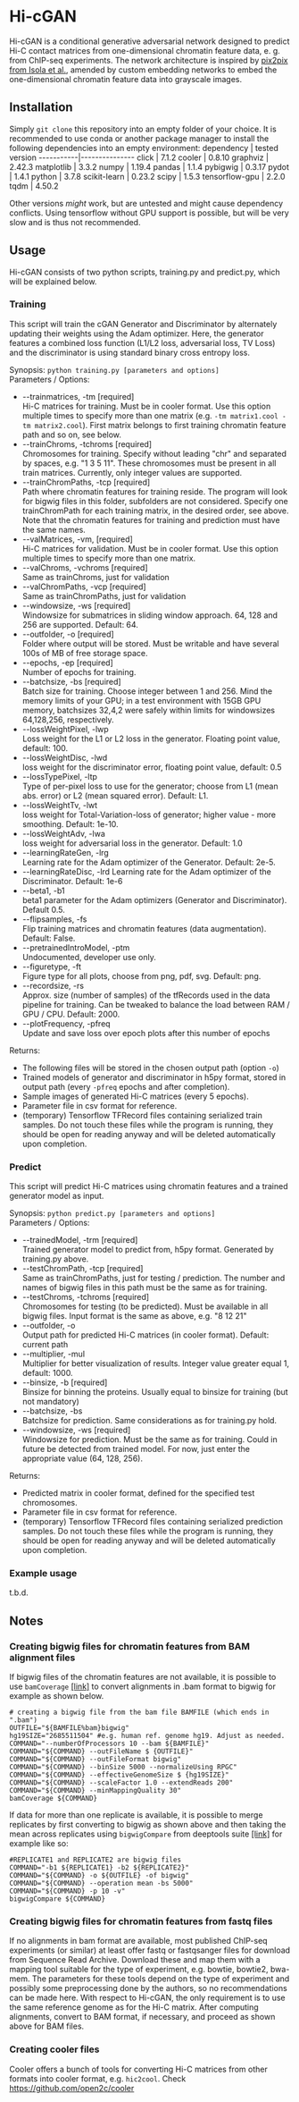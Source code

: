 # Hi-cGAN

Hi-cGAN is a conditional generative adversarial network 
designed to predict Hi-C contact matrices from one-dimensional
chromatin feature data, e. g. from ChIP-seq experiments.
The network architecture is inspired by [pix2pix from Isola et al.](https://doi.org/10.1109/CVPR.2017.632), amended by custom embedding networks to embed the one-dimensional chromatin feature data into grayscale images. 

## Installation

Simply `git clone` this repository into an empty folder of your choice.
It is recommended to use conda or another package manager to install
the following dependencies into an empty environment:
dependency | tested version
-----------|---------------
click | 7.1.2
cooler | 0.8.10
graphviz | 2.42.3
matplotlib | 3.3.2
numpy | 1.19.4
pandas | 1.1.4
pybigwig | 0.3.17
pydot | 1.4.1
python | 3.7.8
scikit-learn | 0.23.2
scipy | 1.5.3
tensorflow-gpu | 2.2.0   
tqdm | 4.50.2

Other versions *might* work, but are untested and might cause dependency
conflicts. Using tensorflow without GPU support is possible, but will be very slow and is thus not recommended.

## Usage
Hi-cGAN consists of two python scripts, training.py and predict.py,
which will be explained below.

### Training
This script will train the cGAN Generator and Discriminator
by alternately updating their weights using the Adam optimizer.
Here, the generator features a combined loss function (L1/L2 loss, adversarial loss, TV Loss) and the discriminator is using standard binary cross entropy loss.  

Synopsis: `python training.py [parameters and options]`  
Parameters / Options:  
* --trainmatrices, -tm [required]  
Hi-C matrices for training. Must be in cooler format. Use this option multiple times to specify more than one matrix (e.g. `-tm matrix1.cool -tm matrix2.cool`). First matrix belongs to first training chromatin feature path and so on, see below.
* --trainChroms, -tchroms [required]  
Chromosomes for training. Specify without leading "chr" and separated by spaces,
e.g. "1 3 5 11". These chromosomes must be present in all train matrices.
Currently, only integer values are supported.
* --trainChromPaths, -tcp [required]  
Path where chromatin features for training reside.
The program will look for bigwig files in this folder, subfolders are not considered.
Specify one trainChromPath for each training matrix, in the desired order,
see above.
Note that the chromatin features for training and prediction must have the same names. 
* --valMatrices, -vm, [required]  
Hi-C matrices for validation. Must be in cooler format. Use this option multiple times to specify more than one matrix.
* --valChroms, -vchroms [required]  
Same as trainChroms, just for validation
* --valChromPaths, -vcp [required]  
Same as trainChromPaths, just for validation
* --windowsize, -ws [required]  
Windowsize for submatrices in sliding window approach. 64, 128 and 256 are supported.
Default: 64.
* --outfolder, -o [required]  
Folder where output will be stored.
Must be writable and have several 100s of MB of free storage space.
* --epochs, -ep [required]  
Number of epochs for training. 
* --batchsize, -bs [required]  
Batch size for training. Choose integer between 1 and 256. 
Mind the memory limits of your GPU; in a test environment with 15GB GPU memory, batchsizes 32,4,2 were safely within limits for windowsizes 64,128,256, respectively.
* --lossWeightPixel, -lwp  
Loss weight for the L1 or L2 loss in the generator. 
Floating point value, default: 100.
* --lossWeightDisc, -lwd  
loss weight for the discriminator error, floating point value, default: 0.5
* --lossTypePixel, -ltp  
Type of per-pixel loss to use for the generator; choose from L1 (mean abs. error) or L2 (mean squared error). Default: L1.
* --lossWeightTv, -lwt  
loss weight for Total-Variation-loss of generator; higher value - more smoothing.
Default: 1e-10.
* --lossWeightAdv, -lwa   
loss weight for adversarial loss in the generator.
Default: 1.0
* --learningRateGen, -lrg  
Learning rate for the Adam optimizer of the Generator.
Default: 2e-5.
* --learningRateDisc, -lrd
Learning rate for the Adam optimizer of the Discriminator.
Default: 1e-6
* --beta1, -b1  
beta1 parameter for the Adam optimizers (Generator and Discriminator). Default 0.5.
* --flipsamples, -fs  
Flip training matrices and chromatin features (data augmentation). Default: False.
* --pretrainedIntroModel, -ptm  
Undocumented, developer use only.
* --figuretype, -ft  
Figure type for all plots, choose from png, pdf, svg. Default: png.
* --recordsize, -rs  
Approx. size (number of samples) of the tfRecords used in the data pipeline for training. Can be tweaked to balance the load between RAM / GPU / CPU. Default: 2000. 
* --plotFrequency, -pfreq   
Update and save loss over epoch plots after this number of epochs 

Returns: 
* The following files will be stored in the chosen output path (option `-o`) 
* Trained models of generator and discriminator in h5py format, stored in output path (every `-pfreq` epochs and after completion).
* Sample images of generated Hi-C matrices (every 5 epochs).
* Parameter file in csv format for reference.
* (temporary) Tensorflow TFRecord files containing serialized train samples. Do not touch these files while the program is running, they should be open for reading anyway and will be deleted automatically upon completion.


### Predict
This script will predict Hi-C matrices using chromatin features and a trained generator model as input.  

Synopsis: `python predict.py [parameters and options]`  
Parameters / Options:  
* --trainedModel, -trm [required]   
Trained generator model to predict from, h5py format.
Generated by training.py above.
* --testChromPath, -tcp [required]  
Same as trainChromPaths, just for testing / prediction.
The number and names of bigwig files in this path must be the same as for training.
* --testChroms, -tchroms [required]  
Chromosomes for testing (to be predicted). Must be available in all bigwig files.
Input format is the same as above, e.g. "8 12 21"
* --outfolder, -o  
Output path for predicted Hi-C matrices (in cooler format). Default: current path
* --multiplier, -mul  
Multiplier for better visualization of results. 
Integer value greater equal 1, default: 1000.  
* --binsize, -b [required]   
Binsize for binning the proteins. Usually equal to binsize for training (but not mandatory)
* --batchsize, -bs   
Batchsize for prediction. Same considerations as for training.py hold.
* --windowsize, -ws  [required]  
Windowsize for prediction. Must be the same as for training.
Could in future be detected from trained model.
For now, just enter the appropriate value (64, 128, 256).

Returns:  
* Predicted matrix in cooler format, defined for the specified test chromosomes.  
* Parameter file in csv format for reference.  
* (temporary) Tensorflow TFRecord files containing serialized prediction samples. Do not touch these files while the program is running, they should be open for reading anyway and will be deleted automatically upon completion.

### Example usage
t.b.d.

## Notes
### Creating bigwig files for chromatin features from BAM alignment files
If bigwig files of the chromatin features are not available,
it is possible to use `bamCoverage` [[link]](https://github.com/deeptools/deepTools/blob/master/docs/content/tools/bamCoverage.rst) to convert alignments in .bam format to bigwig
for example as shown below.
```
# creating a bigwig file from the bam file BAMFILE (which ends in ".bam")
OUTFILE="${BAMFILE%bam}bigwig"
hg19SIZE="2685511504" #e.g. human ref. genome hg19. Adjust as needed.
COMMAND="--numberOfProcessors 10 --bam ${BAMFILE}"
COMMAND="${COMMAND} --outFileName $ {OUTFILE}"
COMMAND="${COMMAND} --outFileFormat bigwig"
COMMAND="${COMMAND} --binSize 5000 --normalizeUsing RPGC"
COMMAND="${COMMAND} --effectiveGenomeSize $ {hg19SIZE}"
COMMAND="${COMMAND} --scaleFactor 1.0 --extendReads 200"
COMMAND="${COMMAND} --minMappingQuality 30"
bamCoverage ${COMMAND}
```

If data for more than one replicate is available,
it is possible to merge replicates by first converting to bigwig as shown above  and then taking the mean across replicates using `bigwigCompare` from deeptools suite [[link]](https://github.com/deeptools/deepTools) for example like so:
```
#REPLICATE1 and REPLICATE2 are bigwig files
COMMAND="-b1 ${REPLICATE1} -b2 ${REPLICATE2}"
COMMAND="${COMMAND} -o ${OUTFILE} -of bigwig"
COMMAND="${COMMAND} --operation mean -bs 5000"
COMMAND="${COMMAND} -p 10 -v"
bigwigCompare ${COMMAND}
```

### Creating bigwig files for chromatin features from fastq files
If no alignments in bam format are available, most published ChIP-seq experiments (or similar) at least offer fastq or fastqsanger files for download from Sequence Read Archive. Download these and map them with a mapping tool suitable for the type of experiment, e.g. bowtie, bowtie2, bwa-mem. The parameters for these tools depend on the type of experiment and possibly some preprocessing done by the authors, so no recommendations can be made here. With respect to Hi-cGAN, the only requirement is to use the same reference genome as for the Hi-C matrix.
After computing alignments, convert to BAM format, if necessary, and proceed as shown above for BAM files.


### Creating cooler files
Cooler offers a bunch of tools for converting Hi-C matrices from other formats
into cooler format, e.g. `hic2cool`. Check https://github.com/open2c/cooler